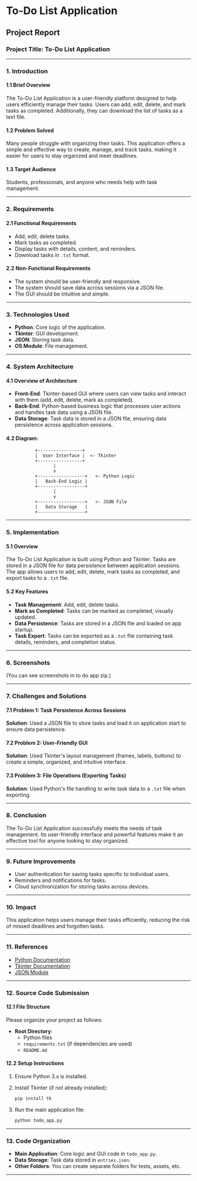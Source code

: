 


# To-Do List Application

## Project Report

### Project Title: To-Do List Application

---

### 1. Introduction

#### 1.1 Brief Overview  
The To-Do List Application is a user-friendly platform designed to help users efficiently manage their tasks. Users can add, edit, delete, and mark tasks as completed. Additionally, they can download the list of tasks as a text file.

#### 1.2 Problem Solved  
Many people struggle with organizing their tasks. This application offers a simple and effective way to create, manage, and track tasks, making it easier for users to stay organized and meet deadlines.

#### 1.3 Target Audience  
Students, professionals, and anyone who needs help with task management.

---

### 2. Requirements

#### 2.1 Functional Requirements  
- Add, edit, delete tasks.  
- Mark tasks as completed.  
- Display tasks with details, content, and reminders.  
- Download tasks in `.txt` format.

#### 2.2 Non-Functional Requirements  
- The system should be user-friendly and responsive.  
- The system should save data across sessions via a JSON file.  
- The GUI should be intuitive and simple.

---

### 3. Technologies Used  
- **Python**: Core logic of the application.  
- **Tkinter**: GUI development.  
- **JSON**: Storing task data.  
- **OS Module**: File management.

---

### 4. System Architecture

#### 4.1 Overview of Architecture  
- **Front-End**: Tkinter-based GUI where users can view tasks and interact with them (add, edit, delete, mark as completed).
- **Back-End**: Python-based business logic that processes user actions and handles task data using a JSON file.
- **Data Storage**: Task data is stored in a JSON file, ensuring data persistence across application sessions.

#### 4.2 Diagram:  
```plaintext
           +-----------------+
           |  User Interface |  <- Tkinter
           +-----------------+
                  |
                  v
           +------------------+   <- Python Logic
           |   Back-End Logic |
           +------------------+
                  |
                  v
           +------------------+   <- JSON File
           |   Data Storage   |
           +------------------+
```

---

### 5. Implementation

#### 5.1 Overview  
The To-Do List Application is built using Python and Tkinter. Tasks are stored in a JSON file for data persistence between application sessions. The app allows users to add, edit, delete, mark tasks as completed, and export tasks to a `.txt` file.

#### 5.2 Key Features  
- **Task Management**: Add, edit, delete tasks.  
- **Mark as Completed**: Tasks can be marked as completed, visually updated.  
- **Data Persistence**: Tasks are stored in a JSON file and loaded on app startup.  
- **Task Export**: Tasks can be exported as a `.txt` file containing task details, reminders, and completion status.

---

### 6. Screenshots  
(You can see screenshots in to do app zip.)

---

### 7. Challenges and Solutions

#### 7.1 Problem 1: Task Persistence Across Sessions  
**Solution**: Used a JSON file to store tasks and load it on application start to ensure data persistence.

#### 7.2 Problem 2: User-Friendly GUI  
**Solution**: Used Tkinter's layout management (frames, labels, buttons) to create a simple, organized, and intuitive interface.

#### 7.3 Problem 3: File Operations (Exporting Tasks)  
**Solution**: Used Python's file handling to write task data to a `.txt` file when exporting.

---

### 8. Conclusion  
The To-Do List Application successfully meets the needs of task management. Its user-friendly interface and powerful features make it an effective tool for anyone looking to stay organized.

---

### 9. Future Improvements  
- User authentication for saving tasks specific to individual users.  
- Reminders and notifications for tasks.  
- Cloud synchronization for storing tasks across devices.

---

### 10. Impact  
This application helps users manage their tasks efficiently, reducing the risk of missed deadlines and forgotten tasks.

---

### 11. References  
- [Python Documentation](https://docs.python.org/)  
- [Tkinter Documentation](https://tkdocs.com/)  
- [JSON Module](https://docs.python.org/3/library/json.html)

---

### 12. Source Code Submission

#### 12.1 File Structure

Please organize your project as follows:
- **Root Directory**:  
  - Python files  
  - `requirements.txt` (if dependencies are used)  
  - `README.md`

#### 12.2 Setup Instructions

1. Ensure Python 3.x is installed.  
2. Install Tkinter (if not already installed):
   ```bash
   pip install tk
   ```

3. Run the main application file:
   ```bash
   python todo_app.py
   ```

---

### 13. Code Organization

- **Main Application**: Core logic and GUI code in `todo_app.py`.  
- **Data Storage**: Task data stored in `entries.json`.  
- **Other Folders**: You can create separate folders for tests, assets, etc.

---

